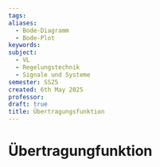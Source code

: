 ```yaml
---
tags: 
aliases:
  - Bode-Diagramm
  - Bode-Plot
keywords: 
subject:
  - VL
  - Regelungstechnik
  - Signale und Systeme
semester: SS25
created: 6th May 2025
professor: 
draft: true
title: Übertragungsfunktion
---
```


# Übertragungfunktion

